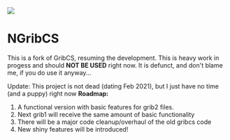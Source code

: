 <img src="http://soho737.github.io/NGribCS/logo.png" />

# NGribCS
This is a fork of GribCS, resuming the development. This is heavy work in progess and should <b>NOT BE USED</b> right now.
It is defunct, and don't blame me, if you do use it anyway...

Update: This project is not dead (dating Feb 2021), but I just have no time (and a puppy) right now
<b>Roadmap:</b><br />
1. A functional version with basic features for grib2 files.<br />
2. Next grib1 will receive the same amount of basic functionality<br />
3. There will be a major code cleanup/overhaul of the old gribcs code<br />
4. New shiny features will be introduced! <br />
 


